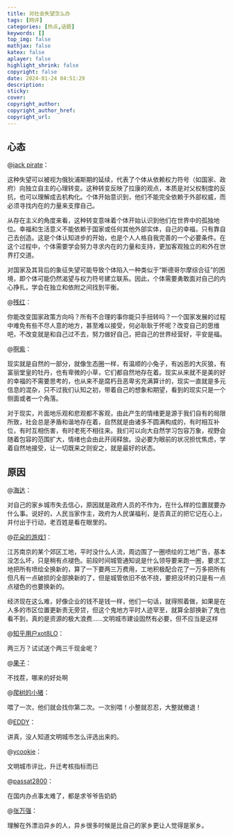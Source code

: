 ```yaml
---
title: 对社会失望怎么办
tags: [网评]
categories: [热点,话题]
keywords: []
top_img: false
mathjax: false
katex: false
aplayer: false
highlight_shrink: false
copyright: false
date: 2024-01-24 04:51:29
description:
sticky:
cover:
copyright_author:
copyright_author_href:
copyright_url:
---
```


## 心态

@[jack pirate](https://www.zhihu.com/question/378399981/answer/3007667589)：

这种失望可以被视为俄狄浦斯期的延续，代表了个体从依赖权力符号（如国家、政府）向独立自主的心理转变。这种转变反映了拉康的观点，本质是对父权制度的反抗，也可以理解成去机构化。个体开始意识到，他们不能完全依赖于外部权威，而必须寻找内在的力量来支撑自己。

从存在主义的角度来看，这种转变意味着个体开始认识到他们在世界中的孤独地位。幸福和生活意义不能依赖于国家或任何其他外部实体，自己的幸福，只有靠自己去创造。这是个体认知进步的开始，也是个人人格自我完善的一个必要条件。在这个过程中，个体需要学会努力寻求内在的力量和支持，更加客观独立的和外在世界打交道。

对国家及其背后的象征失望可能导致个体陷入一种类似于“斯德哥尔摩综合征”的困境，即个体可能仍然渴望与权力符号建立联系。因此，个体需要勇敢面对自己的内心挣扎，学会在独立和依附之间找到平衡。

@[残红](https://www.zhihu.com/question/378399981/answer/3006776969)：

你能改变国家政策方向吗？所有不合理的事你能只手扭转吗？一个国家发展的过程中难免有些不尽人意的地方，甚至难以接受，何必耿耿于怀呢？改变自己的思维吧，不改变就是和自己过不去，努力做好自己，把自己的世界经营好，平安是福。

@[啊紫](https://www.zhihu.com/question/378399981/answer/3008309093)：

现实就是自然的一部分，就像生态圈一样，有温顺的小兔子，有凶恶的大灰狼，有富丽堂皇的牡丹，也有卑微的小草，它们都自然地存在着。现实从来就不是美的好的幸福的不需要思考的，也从来不是腐朽丑恶卑劣充满算计的，现实一直就是多元信息的混杂，只不过我们认知之初，带着自己的想象和期望，看到的现实只是一个侧面或者一个角落。

对于现实，片面地乐观和悲观都不客观，由此产生的情绪更是源于我们自有的局限所致，社会总是矛盾和谐地存在着，自然就是由诸多不圆满构成的，有时相互补位，有时互相伤害，有时老死不相往来。我们可以向大自然学习包容万象，视野会随着包容的范围扩大，情绪也会由此开阔释放。没必要为眼前的状况担忧焦虑，学着自然地接受，让一切既来之则安之，就是最好的状态。

## 原因

@[海达](https://zhuanlan.zhihu.com/p/563133768)：

对自己的家乡城市失去信心，原因就是政府人员的不作为，在什么样的位置就要办什么事。说好的，人民当家作主，政府为人民谋福利，是否真正的把它记在心上，并付出于行动，老百姓是看在眼里的。


@[花朵的游戏1](https://zhuanlan.zhihu.com/p/640298293)：

江苏南京的某个郊区工地，平时没什么人流，周边围了一圈喷绘的工地广告，基本没怎么坏，只是稍有点褪色。前段时间城管通知说是什么领导要来跑一圈，要求工地把所有喷绘全换新的，算了一下要两三万费用，工地积极配合花了一万多把所有但凡有一点破损的全部换新的了，但是城管依旧不依不挠，要把没坏的只是有一点点褪色的也要换新的。

经济现在这么难，好像企业的钱不是钱一样，他们一句话，就得照着做，如果是在人多的市区位置更新责无旁贷，但这个鬼地方平时人迹罕至，就算全部换新了鬼也看不到，真的是资源的极大浪费……文明城市建设固然有必要，但不应当是这样

@[知乎用户xot8LO](https://www.zhihu.com/people/328e0241cc5331564a643fcf4189f5ee)：

两三万？试试送个两三千现金呢？

@[果子](https://www.zhihu.com/people/ec2b26e71d1372d60c5b792212cdce67)：

不找茬，哪来的好处啊

@[爬树的小猪](https://www.zhihu.com/people/e2f77f59e79fc07d7f2988a1ae2dd72d)：

喂了一次，他们就会找你第二次。一次别喂！小整就忍忍，大整就撤退！

@[EDDY](https://www.zhihu.com/people/d117219e385634003b2381be343e1675)：

讲真，没人知道文明城市怎么评选出来的。

@[ycookie](https://www.zhihu.com/people/ecb32097830fa5b7b30451b2b4f3a470)：

文明城市评比，升迁考核指标而已

@[passat2800](https://www.zhihu.com/people/7d0b38396b7c8581b23c254bacac3acb)：

在国内办点事太难了，都是求爷爷告奶奶

@[张万强](https://www.zhihu.com/people/d7d292bab2abc4ae7004dfe33402a6eb)：

理解在外漂泊异乡的人，异乡很多时候是比自己的家乡更让人觉得是家乡。